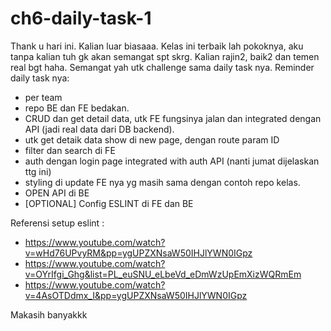 # ch6-daily-task-1

Thank u hari ini. Kalian luar biasaaa. Kelas ini terbaik lah pokoknya, aku tanpa kalian tuh gk akan semangat spt skrg. Kalian rajin2, baik2 dan temen real bgt haha. Semangat yah utk challenge sama daily task nya. 
Reminder daily task nya:
- per team
- repo BE dan FE bedakan.
-  CRUD dan get detail data, utk FE fungsinya jalan dan integrated dengan API (jadi real data dari DB backend). 
- utk get detaik data show di new page, dengan route param ID
- filter dan search di FE
- auth dengan login page integrated with auth API (nanti jumat dijelaskan ttg ini)
- styling di update FE nya yg masih sama dengan contoh repo kelas.
- OPEN API di BE
- [OPTIONAL] Config ESLINT di FE dan BE 

Referensi setup eslint :
- https://www.youtube.com/watch?v=wHd76UPvyRM&pp=ygUPZXNsaW50IHJlYWN0IGpz
- https://www.youtube.com/watch?v=OYrIfgi_Ghg&list=PL_euSNU_eLbeVd_eDmWzUpEmXizWQRmEm
- https://www.youtube.com/watch?v=4AsOTDdmx_I&pp=ygUPZXNsaW50IHJlYWN0IGpz


Makasih banyakkk
